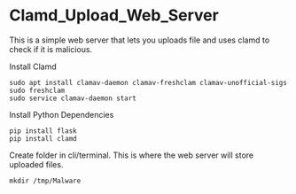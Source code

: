 # Clamd_Upload_Web_Server

This is a simple web server that lets you uploads file and uses clamd to check if it is malicious.

Install Clamd

```
sudo apt install clamav-daemon clamav-freshclam clamav-unofficial-sigs
sudo freshclam
sudo service clamav-daemon start
```

Install Python Dependencies

```
pip install flask
pip install clamd
```
Create folder in cli/terminal. This is where the web server will store uploaded files. 

```
mkdir /tmp/Malware
```
